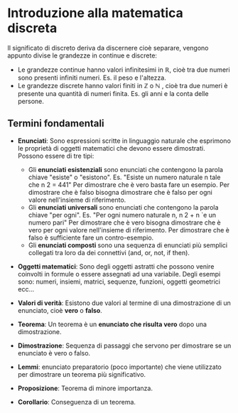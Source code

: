 ﻿# Introduzione alla matematica discreta
Il significato di discreto deriva da discernere cioè separare, vengono appunto divise le grandezze in continue e discrete:

- Le grandezze continue hanno valori infinitesimi in $\mathbb{R}$, cioè tra due numeri sono presenti infiniti numeri. Es. il peso e l'altezza.
- Le grandezze discrete hanno valori finiti in $\mathbb{Z}$ o $\mathbb{N}$ , cioè tra due numeri è presente una quantità di numeri finita. Es. gli anni e la conta delle persone.

## Termini fondamentali

- **Enunciati**: Sono espressioni scritte in linguaggio naturale che esprimono le proprietà di oggetti matematici che devono essere dimostrati.
Possono essere di tre tipi:
	- Gli **enunciati esistenziali** sono enunciati che contengono la parola chiave "esiste" o "esistono". 
Es. "Esiste un numero naturale n tale che n 2 = 441"
Per dimostrare che è vero basta fare un esempio.
Per dimostrare che è falso bisogna dimostrare che è falso per ogni valore nell'insieme di riferimento.
	- Gli **enunciati universali** sono enunciati che contengono la parola chiave "per ogni".
	Es. "Per ogni numero naturale n, n 2 + n `e un numero pari"
	Per dimostrare che è vero bisogna dimostrare che è vero per ogni valore nell'insieme di riferimento.
	Per dimostrare che è falso è sufficiente fare un contro-esempio.
	- Gli **enunciati composti** sono una sequenza di enunciati più semplici collegati tra loro da dei connettivi (and, or, not, if then).
	
- **Oggetti matematici**: Sono degli oggetti astratti che possono venire coinvolti in formule o essere assegnati ad una variabile. Degli esempi sono: numeri, insiemi, matrici, sequenze, funzioni, oggetti geometrici ecc...

- **Valori di verità**: Esistono due valori al termine di una dimostrazione di un  enunciato, cioè **vero** o **falso**.

- **Teorema**: Un teorema è un **enunciato che risulta vero** dopo una dimostrazione.

- **Dimostrazione**: Sequenza di passaggi che servono per dimostrare se un enunciato è vero o falso.

- **Lemmi**: enunciato preparatorio (poco importante) che viene utilizzato per dimostrare un teorema più significativo.

- **Proposizione**: Teorema di minore importanza.

- **Corollario**: Conseguenza di un teorema.
